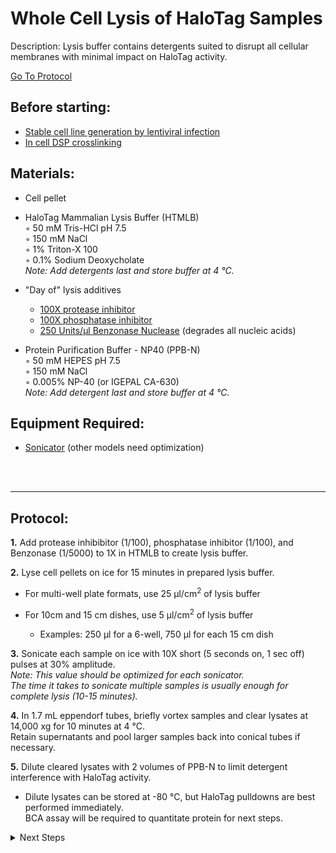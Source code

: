 Whole Cell Lysis of HaloTag Samples
================================================================================
Description: Lysis buffer contains detergents suited to disrupt all cellular membranes with minimal impact on HaloTag activity.

[Go To Protocol](#protocol)

Before starting:
--------------------------------------------------------------------------------
* [Stable cell line generation by lentiviral infection](../Lentivirus-Stables/virus-production-HEK293T.md)
* [In cell DSP crosslinking](./In-Cell-DSP-Crosslinking.md)

Materials:
--------------------------------------------------------------------------------
  * Cell pellet
  
  * HaloTag Mammalian Lysis Buffer (HTMLB)  
    ◦ 50 mM Tris-HCl pH 7.5  
    ◦ 150 mM NaCl  
    ◦ 1% Triton-X 100  
    ◦ 0.1% Sodium Deoxycholate  
    _Note: Add detergents last and store buffer at 4 °C._
  
  * "Day of" lysis additives
    
    * [100X protease inhibitor](https://www.thermofisher.com/order/catalog/product/78429#/78429)
    * [100X phosphatase inhibitor](https://www.thermofisher.com/order/catalog/product/78420#/78420)
    * [250 Units/µl Benzonase Nuclease](https://www.sigmaaldrich.com/catalog/product/sigma/e1014?lang=en&region=US&cm_sp=Insite-_-caSrpResults_srpRecs_srpModel_e1014-25ku-_-srpRecs3-1) (degrades all nucleic acids)

  * Protein Purification Buffer - NP40 (PPB-N)  
    ◦ 50 mM HEPES pH 7.5  
    ◦ 150 mM NaCl  
    ◦ 0.005% NP-40 (or IGEPAL CA-630)  
    _Note: Add detergent last and store buffer at 4 °C._
     
Equipment Required:
--------------------------------------------------------------------------------
  
  * [Sonicator](https://www.fishersci.com/shop/products/fisher-scientific-model-120-sonic-dismembrator-4/p-3974654) (other models need optimization)

<br/><br/>
<!-- Use <br/> to fill in first page -->

___
Protocol:
--------------------------------------------------------------------------------

**1.** Add protease inhibibitor (1/100), phosphatase inhibitor (1/100), and Benzonase (1/5000) to 1X in HTMLB to create lysis buffer.

**2.** Lyse cell pellets on ice for 15 minutes in prepared lysis buffer.
  * For multi-well plate formats, use 25 µl/cm<sup>2</sup> of lysis buffer
  * For 10cm and 15 cm dishes, use 5 µl/cm<sup>2</sup> of lysis buffer
    
    * Examples: 250 µl for a 6-well, 750 µl for each 15 cm dish
    
**3.** Sonicate each sample on ice with 10X short (5 seconds on, 1 sec off) pulses at 30% amplitude. <br/>*Note: This value should be optimized for each sonicator.*<br/>*The time it takes to sonicate multiple samples is usually enough for complete lysis (10-15 minutes).*
  
**4.** In 1.7 mL eppendorf tubes, briefly vortex samples and clear lysates at 14,000 xg for 10 minutes at 4 °C.<br/>
Retain supernatants and pool larger samples back into conical tubes if necessary.

**5.** Dilute cleared lysates with 2 volumes of PPB-N to limit detergent interference with HaloTag activity.

  * Dilute lysates can be stored at -80 °C, but HaloTag pulldowns are best performed immediately.<br/>
  BCA assay will be required to quantitate protein for next steps.

<!-- The text below creates dropdown lists for links to next steps or hyperlinks -->

<details>
  <summary>Next Steps</summary>

</p> <a href="../General/BCA-Assay.md">
BCA protein quantification</a>

</p> <a href="../General/Western-Blotting.md">
Western Validation</a>

</p> <a href="../Mass-Spec-Prep/Bead-Reduction-Elution.md">
Rapigest reduction, alkylation, and Trypsin Digestion</a>

</p> <a href="../Mass-Spec-Prep/C18-Column-Cleanup.md">
C18 Column</a>
  
</p> <a href="../Mass-Spec-Prep/Ethyl-Acetate-Cleanup.md">
Ethyl Acetate Cleanup</a>  
  
</p> <a href="../Mass-Spec-Prep/Peptide-Quant.md">
Peptide Quantification</a>

</details>
